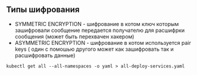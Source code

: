 ## Типы шифрования
* SYMMETRIC ENCRYPTION - шифрование в котом ключ которым зашифровали сообщение передается получателю для расшифрки сообщения (может быть перехвачен хакером)
* ASYMMETRIC ENCRYPTION - шифрование в котом используется pair keys ( один с помошью другого может как зашифровать так и расшифровать данные)
```console
kubectl get all --all-namespaces -o yaml > all-deploy-services.yaml
```
